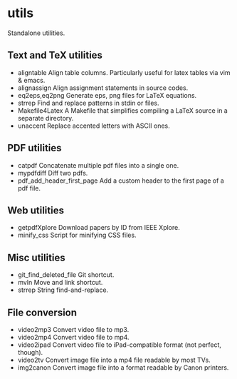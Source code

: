 utils
=====

Standalone utilities.

## Text and TeX utilities

* aligntable                    Align table columns. Particularly useful for latex tables via vim & emacs.
* alignassign                   Align assignment statements in source codes.
* eq2eps,eq2png                 Generate eps, png files for LaTeX equations.
* strrep                        Find and replace patterns in stdin or files.
* Makefile4Latex                A Makefile that simplifies compiling a LaTeX source in a separate directory.
* unaccent                      Replace accented letters with ASCII ones.

## PDF utilities
* catpdf                        Concatenate multiple pdf files into a single one.
* mypdfdiff                     Diff two pdfs.
* pdf_add_header_first_page     Add a custom header to the first page of a pdf file.

## Web utilities

* getpdfXplore                  Download papers by ID from IEEE Xplore.
* minify_css                    Script for minifying CSS files.

## Misc utilities

* git_find_deleted_file         Git shortcut.
* mvln                          Move and link shortcut.
* strrep                        String find-and-replace.

## File conversion

* video2mp3                     Convert video file to mp3.
* video2mp4                     Convert video file to mp4.
* video2ipad                    Convert video file to iPad-compatible format (not perfect, though).
* video2tv                      Convert image file into a mp4 file readable by most TVs.
* img2canon                     Convert image file into a format readable by Canon printers.



